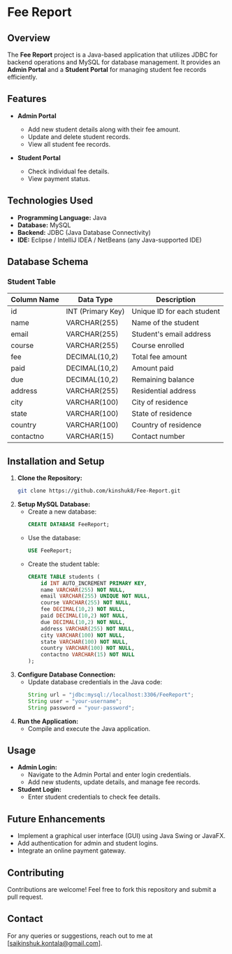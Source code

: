 # Fee Report

## Overview
The **Fee Report** project is a Java-based application that utilizes JDBC for backend operations and MySQL for database management. It provides an **Admin Portal** and a **Student Portal** for managing student fee records efficiently.

## Features
- **Admin Portal**
  - Add new student details along with their fee amount.
  - Update and delete student records.
  - View all student fee records.
  
- **Student Portal**
  - Check individual fee details.
  - View payment status.

## Technologies Used
- **Programming Language:** Java
- **Database:** MySQL
- **Backend:** JDBC (Java Database Connectivity)
- **IDE:** Eclipse / IntelliJ IDEA / NetBeans (any Java-supported IDE)

## Database Schema
### Student Table
| Column Name  | Data Type  | Description |
|-------------|-----------|-------------|
| id          | INT (Primary Key) | Unique ID for each student |
| name        | VARCHAR(255) | Name of the student |
| email       | VARCHAR(255) | Student's email address |
| course      | VARCHAR(255) | Course enrolled |
| fee         | DECIMAL(10,2) | Total fee amount |
| paid        | DECIMAL(10,2) | Amount paid |
| due         | DECIMAL(10,2) | Remaining balance |
| address     | VARCHAR(255) | Residential address |
| city        | VARCHAR(100) | City of residence |
| state       | VARCHAR(100) | State of residence |
| country     | VARCHAR(100) | Country of residence |
| contactno   | VARCHAR(15) | Contact number |

## Installation and Setup
1. **Clone the Repository:**
   ```sh
   git clone https://github.com/kinshuk8/Fee-Report.git
   ```
2. **Setup MySQL Database:**
   - Create a new database:
     ```sql
     CREATE DATABASE FeeReport;
     ```
   - Use the database:
     ```sql
     USE FeeReport;
     ```
   - Create the student table:
     ```sql
     CREATE TABLE students (
         id INT AUTO_INCREMENT PRIMARY KEY,
         name VARCHAR(255) NOT NULL,
         email VARCHAR(255) UNIQUE NOT NULL,
         course VARCHAR(255) NOT NULL,
         fee DECIMAL(10,2) NOT NULL,
         paid DECIMAL(10,2) NOT NULL,
         due DECIMAL(10,2) NOT NULL,
         address VARCHAR(255) NOT NULL,
         city VARCHAR(100) NOT NULL,
         state VARCHAR(100) NOT NULL,
         country VARCHAR(100) NOT NULL,
         contactno VARCHAR(15) NOT NULL
     );
     ```
3. **Configure Database Connection:**
   - Update database credentials in the Java code:
     ```java
     String url = "jdbc:mysql://localhost:3306/FeeReport";
     String user = "your-username";
     String password = "your-password";
     ```
4. **Run the Application:**
   - Compile and execute the Java application.

## Usage
- **Admin Login:**
  - Navigate to the Admin Portal and enter login credentials.
  - Add new students, update details, and manage fee records.
- **Student Login:**
  - Enter student credentials to check fee details.

## Future Enhancements
- Implement a graphical user interface (GUI) using Java Swing or JavaFX.
- Add authentication for admin and student logins.
- Integrate an online payment gateway.

## Contributing
Contributions are welcome! Feel free to fork this repository and submit a pull request.

## Contact
For any queries or suggestions, reach out to me at [saikinshuk.kontala@gmail.com].

